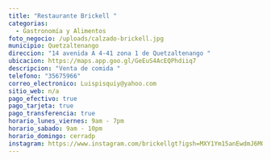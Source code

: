 ```yaml
---
title: "Restaurante Brickell "
categorias:
  - Gastronomía y Alimentos
foto_negocio: /uploads/calzado-brickell.jpg
municipio: Quetzaltenango
direccion: "14 avenida A 4-41 zona 1 de Quetzaltenango "
ubicacion: https://maps.app.goo.gl/GeEuS4AcEQPhdiiq7
descripcion: "Venta de comida "
telefono: "35675966"
correo_electronico: Luispisquiy@yahoo.com
sitio_web: n/a
pago_efectivo: true
pago_tarjeta: true
pago_transferencia: true
horario_lunes_viernes: 9am - 7pm
horario_sabado: 9am - 10pm
horario_domingo: cerradp
instagram: https://www.instagram.com/brickellgt?igsh=MXY1Ym15anEwdmJ6MQ%3D%3D&utm_source=qr
---
```

